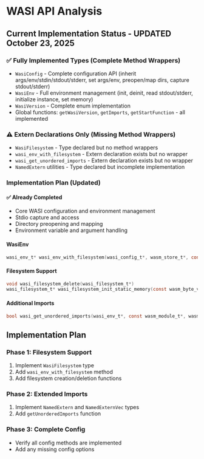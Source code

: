 # WASI API Analysis

## Current Implementation Status - UPDATED October 23, 2025

### ✅ **Fully Implemented Types (Complete Method Wrappers)**
- `WasiConfig` - Complete configuration API (inherit args/env/stdin/stdout/stderr, set args/env, preopen/map dirs, capture stdout/stderr)
- `WasiEnv` - Full environment management (init, deinit, read stdout/stderr, initialize instance, set memory)
- `WasiVersion` - Complete enum implementation
- Global functions: `getWasiVersion`, `getImports`, `getStartFunction` - all implemented

### ⚠️ **Extern Declarations Only (Missing Method Wrappers)**
- `WasiFilesystem` - Type declared but no method wrappers
- `wasi_env_with_filesystem` - Extern declaration exists but no wrapper
- `wasi_get_unordered_imports` - Extern declaration exists but no wrapper
- `NamedExtern` utilities - Type declared but incomplete implementation

### Implementation Plan (Updated)

#### ✅ **Already Completed**
- Core WASI configuration and environment management
- Stdio capture and access
- Directory preopening and mapping
- Environment variable and argument handling

#### WasiEnv
```c
wasi_env_t* wasi_env_with_filesystem(wasi_config_t*, wasm_store_t*, const wasm_module_t*, const wasi_filesystem_t*, wasm_extern_vec_t*, const char*)
```

#### Filesystem Support
```c
void wasi_filesystem_delete(wasi_filesystem_t*)
wasi_filesystem_t* wasi_filesystem_init_static_memory(const wasm_byte_vec_t*)
```

#### Additional Imports
```c
bool wasi_get_unordered_imports(wasi_env_t*, const wasm_module_t*, wasmer_named_extern_vec_t*)
```

## Implementation Plan

### Phase 1: Filesystem Support
1. Implement `WasiFilesystem` type
2. Add `wasi_env_with_filesystem` method
3. Add filesystem creation/deletion functions

### Phase 2: Extended Imports
1. Implement `NamedExtern` and `NamedExternVec` types
2. Add `getUnorderedImports` function

### Phase 3: Complete Config
- Verify all config methods are implemented
- Add any missing config options
